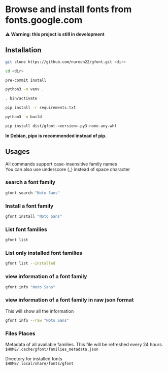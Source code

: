 # Browse and install fonts from fonts.google.com

⚠️ **Warning: this project is still in development**

## Installation
```sh
git clone https://github.com/nureon22/gfont.git <dir>

cd <dir>

pre-commit install

python3 -m venv .

. bin/activate

pip install -r requirements.txt

python3 -m build

pip install dist/gfont-<version>-py3-none-any.whl
```
**In Debian, pipx is recommended instead of pip.**

## Usages
All commands support case-insensitive family names\
You can also use underscore (_) instead of space character

### search a font family
```sh
gfont search "Noto Sans"
```

### Install a font family
```sh
gfont install "Noto Sans"
```

### List font families
```sh
gfont list
```

### List only installed font families
```sh
gfont list --installed
```

### view information of a font family
```sh
gfont info "Noto Sans"
```

### view information of a font family in raw json format
This will show all the information
```sh
gfont info --raw "Noto Sans"
```


### Files Places

Metadata of all available families. This file will be refreshed every 24 hours.\
`$HOME/.cache/gfont/families_metadata.json`

Directory for installed fonts\
`$HOME/.local/share/fonts/gfont`
